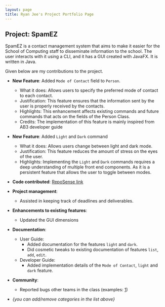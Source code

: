 ```yaml
---
layout: page
title: Ryan Jee's Project Portfolio Page
---
```


## Project: SpamEZ

SpamEZ is a contact management system that aims to make it easier for the School of Computing staff to disseminate information to the school. The user interacts with it using a CLI, and it has a GUI created with JavaFX. It is written in Java.

Given below are my contributions to the project.

* **New Feature**: Added `Mode of Contact` field to `Person`.
  * What it does: Allows users to specify the preferred mode of contact to each contact.
  * Justification: This feature ensures that the information sent by the user is properly received by the contacts.
  * Highlights: This enhancement affects existing commands and future commands that acts on the fields of the Person Class.
  * Credits: The implementation of this feature is mainly inspired from AB3 developer guide


* **New Feature**: Added `Light` and `Dark` command
  * What it does: Allows users change between light and dark mode.
  * Justification: This feature reduces the amount of stress on the eyes of the user.
  * Highlights: Implementing the `Light` and `Dark` commands requires a deep understanding of multiple front end components. As it is a persistent feature that allows the user to toggle between modes.

* **Code contributed**: [RepoSense link](https://nus-cs2103-ay2021s2.github.io/tp-dashboard/?search=&sort=groupTitle&sortWithin=title&timeframe=commit&mergegroup=&groupSelect=groupByRepos&breakdown=true&checkedFileTypes=docs~functional-code~test-code~other&since=&tabOpen=true&tabType=authorship&tabAuthor=rjeez&tabRepo=AY2021S2-CS2103-T16-1%2Ftp%5Bmaster%5D&authorshipIsMergeGroup=false&authorshipFileTypes=docs~functional-code~test-code&authorshipIsBinaryFileTypeChecked=false)

* **Project management**:
  * Assisted in keeping track of deadlines and deliverables.

* **Enhancements to existing features**:
  * Updated the GUI dimensions 

* **Documentation**:
  * User Guide:
    * Added documentation for the features `light` and `dark`.
    * Did cosmetic tweaks to existing documentation of features `list`, `add`, `edit`.
  * Developer Guide:
    * Added implementation details of the `Mode of Contact`, `light` and `dark`  feature.

* **Community**:
  * Reported bugs other teams in the class (examples: [1](https://github.com/rjeez/ped/issues))

* _{you can add/remove categories in the list above}_
